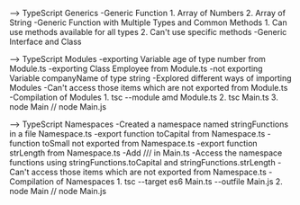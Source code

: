 --> TypeScript Generics
    -Generic Function
        1. Array of Numbers
        2. Array of String
    -Generic Function with Multiple Types and Common Methods
        1. Can use methods available for all types
        2. Can't use specific methods
    -Generic Interface and Class

--> TypeScript Modules
    -exporting Variable age of type number from Module.ts
    -exporting Class Employee from Module.ts
    -not exporting Variable companyName of type string
    -Explored different ways of importing Modules
    -Can't access those items which are not exported from Module.ts
    -Compilation of Modules
        1. tsc --module amd Module.ts
        2. tsc Main.ts
        3. node Main // node Main.js

--> TypeScript Namespaces
    -Created a namespace named stringFunctions in a file Namespace.ts
    -export function toCapital from Namespace.ts
    -function toSmall not exported from Namespace.ts
    -export function strLength from Namespace.ts
    -Add /// <reference path="Namespace.ts" /> in Main.ts
    -Access the namespace functions using stringFunctions.toCapital and stringFunctions.strLength
    -Can't access those items which are not exported from Namespace.ts
    -Compilation of Namespaces
        1. tsc --target es6 Main.ts --outfile Main.js
        2. node Main // node Main.js







